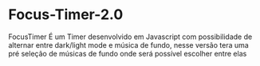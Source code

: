 # Focus-Timer-2.0
 FocusTimer 
É um Timer desenvolvido em Javascript com possibilidade de alternar entre dark/light mode e música de fundo, nesse versão tera uma pré seleção de músicas de fundo onde será possível escolher entre elas 
